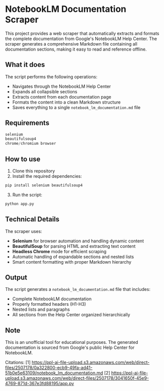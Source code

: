 # NotebookLM Documentation Scraper

This project provides a web scraper that automatically extracts and formats the complete documentation from Google's NotebookLM Help Center. The scraper generates a comprehensive Markdown file containing all documentation sections, making it easy to read and reference offline.

## What it does

The script performs the following operations:
- Navigates through the NotebookLM Help Center
- Expands all collapsible sections
- Extracts content from each documentation page
- Formats the content into a clean Markdown structure
- Saves everything to a single `notebook_lm_documentation.md` file

## Requirements

```python
selenium
beautifulsoup4
chrome/chromium browser
```

## How to use

1. Clone this repository
2. Install the required dependencies:
```bash
pip install selenium beautifulsoup4
```
3. Run the script:
```bash
python app.py
```

## Technical Details

The scraper uses:
- **Selenium** for browser automation and handling dynamic content
- **BeautifulSoup** for parsing HTML and extracting text content
- **Headless Chrome** mode for efficient scraping
- Automatic handling of expandable sections and nested lists
- Smart content formatting with proper Markdown hierarchy

## Output

The script generates a `notebook_lm_documentation.md` file that includes:
- Complete NotebookLM documentation
- Properly formatted headers (H1-H3)
- Nested lists and paragraphs
- All sections from the Help Center organized hierarchically

## Note

This is an unofficial tool for educational purposes. The generated documentation is sourced from Google's public Help Center for NotebookLM.

Citations:
[1] https://ppl-ai-file-upload.s3.amazonaws.com/web/direct-files/2507178/0a322800-ecb9-49fa-ad41-51b0e5e63109/notebook_lm_documentation.md
[2] https://ppl-ai-file-upload.s3.amazonaws.com/web/direct-files/2507178/3041650f-45e9-4769-871d-367e3fd88195/app.py
